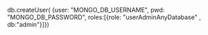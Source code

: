 db.createUser(
{user: "MONGO_DB_USERNAME",
pwd: "MONGO_DB_PASSWORD",
roles:[{role: "userAdminAnyDatabase" , db:"admin"}]})